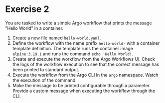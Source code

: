 # Exercise 2

You are tasked to write a simple Argo workflow that prints the message "Hello World" in a container.

1. Create a new file named `hello-world.yaml`.
2. Define the workflow with the name prefix `hello-world-` with a container template definition. The template runs the container image `alpine:3.19.1` and runs the command `echo 'Hello World!`.
3. Create and execute the workflow from the Argo Workflows UI. Check the logs of the workflow execution to see that the correct message has been printed to standard output.
4. Execute the workflow from the Argo CLI in the `argo` namespace. Watch the execution of the command.
5. Make the message to be printed configurable through a parameter. Provide a custom message when executing the workflow through the CLI.